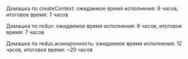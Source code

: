 Домашка по createContext:
ожидаемое время исполнения: 6 часов,
итоговое время: 7 часов

Домашка по redux: 
ожидаемое время исполнения: 8 часов,
итоговое время: 7 часов



Домашка по redux.асинхронность: 
ожидаемое время исполнения: 12 часов,
итоговое время: ~20 часов
